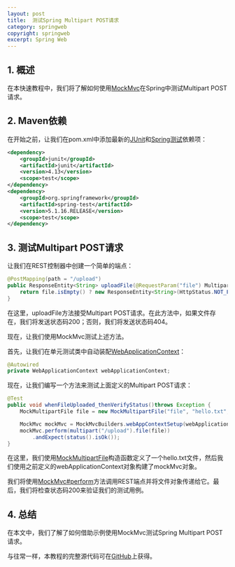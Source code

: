 ```yaml
---
layout: post
title:  测试Spring Multipart POST请求
category: springweb
copyright: springweb
excerpt: Spring Web
---
```


## 1. 概述

在本快速教程中，我们将了解如何使用[MockMvc](https://docs.spring.io/spring-framework/docs/current/javadoc-api/org/springframework/test/web/servlet/MockMvc.html)在Spring中测试Multipart POST请求。

## 2. Maven依赖

在开始之前，让我们在pom.xml中添加最新的[JUnit](https://search.maven.org/artifact/junit/junit/4.13.2/jar)和[Spring测试](https://search.maven.org/search?q=a:spring-test)依赖项：

```xml
<dependency>
    <groupId>junit</groupId>
    <artifactId>junit</artifactId>
    <version>4.13</version>
    <scope>test</scope>
</dependency>
<dependency>
    <groupId>org.springframework</groupId>
    <artifactId>spring-test</artifactId>
    <version>5.1.16.RELEASE</version>
    <scope>test</scope>
</dependency>
```

## 3. 测试Multipart POST请求

让我们在REST控制器中创建一个简单的端点：

```java
@PostMapping(path = "/upload")
public ResponseEntity<String> uploadFile(@RequestParam("file") MultipartFile file) {
    return file.isEmpty() ? new ResponseEntity<String>(HttpStatus.NOT_FOUND) : new ResponseEntity<String>(HttpStatus.OK);
}
```

在这里，uploadFile方法接受Multipart POST请求。在此方法中，如果文件存在，我们将发送状态码200；否则，我们将发送状态码404。

现在，让我们使用MockMvc测试上述方法。

首先，让我们在单元测试类中自动装配[WebApplicationContext](https://www.baeldung.com/integration-testing-in-spring#2-the-webapplicationcontext-object)：

```java
@Autowired
private WebApplicationContext webApplicationContext;
```

现在，让我们编写一个方法来测试上面定义的Multipart POST请求：

```java
@Test
public void whenFileUploaded_thenVerifyStatus()throws Exception {
    MockMultipartFile file = new MockMultipartFile("file", "hello.txt", MediaType.TEXT_PLAIN_VALUE, "Hello, World!".getBytes());

    MockMvc mockMvc = MockMvcBuilders.webAppContextSetup(webApplicationContext).build();
    mockMvc.perform(multipart("/upload").file(file))
        .andExpect(status().isOk());
}
```

在这里，我们使用[MockMultipartFile](https://docs.spring.io/spring/docs/current/javadoc-api/org/springframework/mock/web/MockMultipartFile.html)构造函数定义了一个hello.txt文件，然后我们使用之前定义的webApplicationContext对象构建了mockMvc对象。

我们将使用[MockMvc#perform](https://docs.spring.io/spring-framework/docs/current/javadoc-api/org/springframework/test/web/servlet/MockMvc.html#perform-org.springframework.test.web.servlet.RequestBuilder-)方法调用REST端点并将文件对象传递给它。最后，我们将检查状态码200来验证我们的测试用例。

## 4. 总结

在本文中，我们了解了如何借助示例使用MockMvc测试Spring Multipart POST请求。

与往常一样，本教程的完整源代码可在[GitHub](https://github.com/tuyucheng7/taketoday-tutorial4j/tree/master/spring-web-modules)上获得。